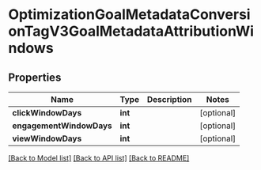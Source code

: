 # OptimizationGoalMetadataConversionTagV3GoalMetadataAttributionWindows

## Properties
Name | Type | Description | Notes
------------ | ------------- | ------------- | -------------
**clickWindowDays** | **int** |  | [optional] 
**engagementWindowDays** | **int** |  | [optional] 
**viewWindowDays** | **int** |  | [optional] 

[[Back to Model list]](../README.md#documentation-for-models) [[Back to API list]](../README.md#documentation-for-api-endpoints) [[Back to README]](../README.md)


